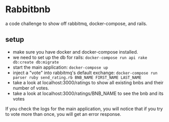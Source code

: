 # Rabbitbnb

a code challenge to show off rabbitmq, docker-compose, and rails.

## setup

* make sure you have docker and docker-compose installed.
* we need to set up the db for rails: `docker-compose run api rake db:create db:migrate`
* start the main application: `docker-compose up`
* inject a "vote" into rabbitmq's default exchange: `docker-compose run parser ruby send_rating.rb BNB_NAME FIRST_NAME LAST_NAME`
* take a look at localhost:3000/ratings to show all existing bnbs and their number of votes.
* take a look at localhost:3000/ratings/BNB_NAME to see the bnb and its votes

If you check the logs for the main application, you will notice that if you try to vote more than once, you will get an error response.
